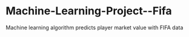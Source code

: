 # Machine-Learning-Project--Fifa
Machine learning algorithm predicts player market value with FIFA data
